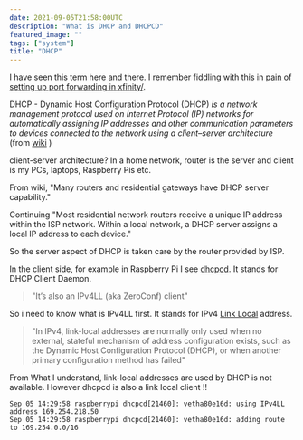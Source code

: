 ```yaml
---
date: 2021-09-05T21:58:00UTC
description: "What is DHCP and DHCPCD"
featured_image: ""
tags: ["system"]
title: "DHCP"
---
```


I have seen this term here and there. I remember fiddling with this in [pain of setting up port forwarding in xfinity/](https://viggy28.dev/article/pain-of-setting-up-port-forwarding-in-xfinity/). 

DHCP - Dynamic Host Configuration Protocol (DHCP) *is a network management protocol used on Internet Protocol (IP) networks for automatically assigning IP addresses and other communication parameters to devices connected to the network using a client–server architecture* (from [wiki](https://en.wikipedia.org/wiki/Dynamic_Host_Configuration_Protocol) )

client-server architecture?
In a home network, router is the server and client is my PCs, laptops, Raspberry Pis etc.

From wiki, "Many routers and residential gateways have DHCP server capability."

Continuing "Most residential network routers receive a unique IP address within the ISP network. Within a local network, a DHCP server assigns a local IP address to each device."

So the server aspect of DHCP is taken care by the router provided by ISP.

In the client side, for example in Raspberry Pi I see [dhcpcd](https://roy.marples.name/projects/dhcpcd/). It stands for DHCP Client Daemon.

> "It’s also an IPv4LL (aka ZeroConf) client"

So i need to know what is IPv4LL first. It stands for IPv4 [Link Local](https://en.wikipedia.org/wiki/Link-local_address) address.

> "In IPv4, link-local addresses are normally only used when no external, stateful mechanism of address configuration exists, such as the Dynamic Host Configuration Protocol (DHCP), or when another primary configuration method has failed"

From What I understand, link-local addresses are used by DHCP is not available. However dhcpcd is also a link local client !!

```
Sep 05 14:29:58 raspberrypi dhcpcd[21460]: vetha80e16d: using IPv4LL address 169.254.218.50
Sep 05 14:29:58 raspberrypi dhcpcd[21460]: vetha80e16d: adding route to 169.254.0.0/16
```